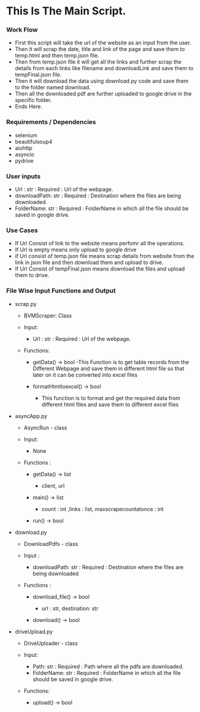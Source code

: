 # This Is The Main Script.

### Work Flow

- First this script will take the url of the website as an input from the user.
- Then it will scrap the date, title and link of the page and save them to temp.html and then temp.json file.
- Then from temp.json file it will get all the links and further scrap the details from each links like filename and downloadLink and save them to tempFinal.json file.
- Then it will download the data using download.py code and save them to the folder named download.
- Then all the downloaded pdf are further uploaded to google drive in the specific folder.
- Ends Here.


### Requirements / Dependencies

- selenium
- beautifulsoup4
- aiohttp
- asyncio
- pydrive


### User inputs 

- Url : str : Required : Url of the webpage.
- downloadPath: str : Required : Destination where the files are being downloaded.
- FolderName: str : Required : FolderName in which all the file should be saved in google drive.


### Use Cases

- If Url Consist of link to the website means perfomr all the operations.
- If Url is empty means only upload to google drive
- if Url consist of temp.json file means scrap details from website from the link in json file and then download them and upload to drive.
- If Url Consist of tempFinal.json means download the files and upload them to drive.


### File Wise Input Functions and Output

* scrap.py
    - BVMScraper: Class
    - Input:
        - Url : str : Required : Url of the webpage.

    - Functions:
        - getData() -> bool
            -This Function is to get table records from the Different Webpage and save them in different html file so that later on it can be converted into excel files

        - formatHtmltoexcel() -> bool
            - This function is to format and get the required data from different html files and save them to different excel files

* asyncApp.py
    - AsyncRun - class
    - Input:
        - None

    - Functions : 
        - getData() -> list
            - client, url
        
        - main() -> list
            - count : int ,links : list, maxscrapecountatonce : int

        - run() -> bool


* download.py
    - DownloadPdfs - class
    - Input :
        - downloadPath: str : Required : Destination where the files are being downloaded

    - Functions :
        - download_file() -> bool
            - url : str, destination: str

        - download() -> bool
            

* driveUpload.py
    - DriveUploader - class
    - Input:
        - Path: str : Required : Path where all the pdfs are downloaded.
        - FolderName: str : Required : FolderName in which all the file should be saved in google drive.

    - Functions: 
        - upload() -> bool